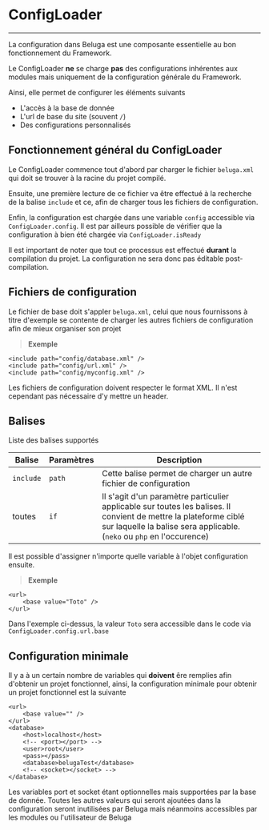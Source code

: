 ConfigLoader
=============
-------------

La configuration dans Beluga est une composante essentielle au bon fonctionnement du Framework.

Le ConfigLoader **ne** se charge **pas** des configurations inhérentes aux modules mais uniquement de la configuration générale du Framework.

Ainsi, elle permet de configurer les éléments suivants

* L'accès à la base de donnée
* L'url de base du site (souvent `/`)
* Des configurations personnalisés

Fonctionnement général du ConfigLoader
--------------------------------------

Le ConfigLoader commence tout d'abord par charger le fichier `beluga.xml` qui doit se trouver à la racine du projet compilé.

Ensuite, une première lecture de ce fichier va être effectué à la recherche de la balise `include` et ce, afin de charger tous les fichiers de configuration.

Enfin, la configuration est chargée dans une variable `config` accessible via `ConfigLoader.config`. Il est par ailleurs possible de vérifier que la configuration à bien été chargée via `ConfigLoader.isReady`

Il est important de noter que tout ce processus est effectué **durant** la compilation du projet. La configuration ne sera donc pas éditable post-compilation.

Fichiers de configuration
-

Le fichier de base doit s'appler `beluga.xml`, celui que nous fournissons à titre d'exemple se contente de charger les autres fichiers de configuration afin de mieux organiser son projet

> **Exemple**
>     
	<include path="config/database.xml" />
	<include path="config/url.xml" />
	<include path="config/myconfig.xml" />

Les fichiers de configuration doivent respecter le format XML. Il n'est cependant pas nécessaire d'y mettre un header.

Balises
-

Liste des balises supportés

| Balise | Paramètres | Description |
| ------ | ---------- | ----------- |
| `include` | `path` | Cette balise permet de charger un autre fichier de configuration |
| toutes | `if` | Il s'agit d'un paramètre particulier applicable sur toutes les balises. Il convient de mettre la plateforme ciblé sur laquelle la balise sera applicable. (`neko` ou `php` en l'occurence) |

Il est possible d'assigner n'importe quelle variable à l'objet configuration ensuite.

> **Exemple**
>
	<url>
		<base value="Toto" />
	</url>

Dans l'exemple ci-dessus, la valeur `Toto` sera accessible dans le code via `ConfigLoader.config.url.base`

Configuration minimale
-

Il y a à un certain nombre de variables qui **doivent** êre remplies afin d'obtenir un projet fonctionnel, ainsi, la configuration minimale pour obtenir un projet fonctionnel est la suivante

	<url>
		<base value="" />
	</url>
	<database>
		<host>localhost</host>
		<!-- <port></port> -->
		<user>root</user>
		<pass></pass>
		<database>belugaTest</database>
		<!-- <socket></socket> -->
	</database>

Les variables port et socket étant optionnelles mais supportées par la base de donnée. Toutes les autres valeurs qui seront ajoutées dans la configuration seront inutilisées par Beluga mais néanmoins accessibles par les modules ou l'utilisateur de Beluga